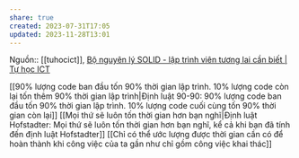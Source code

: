```yaml
---
share: true
created: 2023-07-31T17:05
updated: 2023-11-28T13:01
---
```

Nguồn:: [[tuhocict]], [Bộ nguyên lý SOLID - lập trình viên tương lai cần biết | Tự học ICT](https://tuhocict.com/bo-nguyen-ly-solid-lap-trinh-vien-tuong-lai-can-biet/)

[[90% lượng code ban đầu tốn 90% thời gian lập trình. 10% lượng code còn lại tốn thêm 90% thời gian lập trình|Định luật 90-90: 90% lượng code ban đầu tốn 90% thời gian lập trình. 10% lượng code cuối cùng tốn 90% thời gian còn lại]]
[[Mọi thứ sẽ luôn tốn thời gian hơn bạn nghĩ|Định luật Hofstadter: Mọi thứ sẽ luôn tốn thời gian hơn bạn nghĩ, kể cả khi bạn đã tính đến định luật Hofstadter]]
[[Chỉ có thể ước lượng được thời gian cần có để hoàn thành khi công việc của ta gần như chỉ gồm công việc khai thác]]